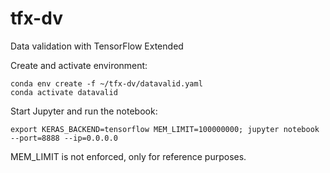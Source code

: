 # tfx-dv
Data validation with TensorFlow Extended

Create and activate environment:
```
conda env create -f ~/tfx-dv/datavalid.yaml
conda activate datavalid
```

Start Jupyter and run the notebook:
```
export KERAS_BACKEND=tensorflow MEM_LIMIT=100000000; jupyter notebook --port=8888 --ip=0.0.0.0
```

MEM_LIMIT is not enforced, only for reference purposes.